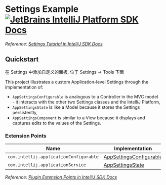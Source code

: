 # Settings Example [![JetBrains IntelliJ Platform SDK Docs](https://jb.gg/badges/docs.svg)][docs]

*Reference: [Settings Tutorial in IntelliJ SDK Docs][docs:settings_tutorial]*

## Quickstart

在 Settings 中添加自定义的面板, 位于 Settings -> Tools 下面

This project illustrates a custom Application-level Settings through the implementation of:

- `AppSettingsConfigurable` is analogous to a Controller in the MVC model - it interacts with the other two Settings
  classes and the IntelliJ Platform,
- `AppSettingsState` is like a Model because it stores the Settings persistently,
- `AppSettingsComponent` is similar to a View because it displays and captures edits to the values of the Settings.

### Extension Points

| Name                                   | Implementation                                          | Extension Point Class      |
|----------------------------------------|---------------------------------------------------------|----------------------------|
| `com.intellij.applicationConfigurable` | [AppSettingsConfigurable][file:AppSettingsConfigurable] | `Configurable`             |
| `com.intellij.applicationService`      | [AppSettingsState][file:AppSettingsState]               | `PersistentStateComponent` |

*Reference: [Plugin Extension Points in IntelliJ SDK Docs][docs:ep]*


[docs]: https://plugins.jetbrains.com/docs/intellij/

[docs:settings_tutorial]: https://plugins.jetbrains.com/docs/intellij/settings-tutorial.html

[docs:ep]: https://plugins.jetbrains.com/docs/intellij/plugin-extensions.html

[file:AppSettingsConfigurable]: ./src/main/java/org/intellij/sdk/settings/AppSettingsConfigurable.java

[file:AppSettingsState]: ./src/main/java/org/intellij/sdk/settings/AppSettingsState.java

